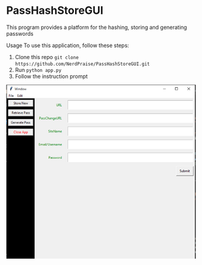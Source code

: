 # PassHashStoreGUI

This program provides a platform for the hashing, storing and generating passwords

Usage
To use this application, follow these steps:
1. Clone this repo `git clone https://github.com/NerdPraise/PassHashStoreGUI.git`
2. Run `python app.py`
3. Follow the instruction prompt



![Frontend](images/Front.PNG)
